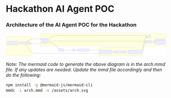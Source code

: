 # Hackathon AI Agent POC

### Architecture of the AI Agent POC for the Hackathon
![](/assets/arch.svg)

_Note: The mermaid code to generate the above diagram is in the arch.mmd file.
If any updates are needed. Update the mmd file accordingly and then do the following:_
```bash
npm install -g @mermaid-js/mermaid-cli
mmdc -i arch.mmd -o /assets/arch.svg
```